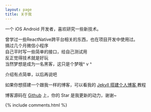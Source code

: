 ```yaml
---
layout: page
title: 关于我
---
```


一个 iOS Android 开发者，喜欢研究一些新技术。
<p>
  曾学过一些ReactNative跨平台相关的东西，也在项目开发中使用过。<br/>
  搞过几个月微信小程序<br/>
  自己平时写一些简单的接口，给自己测试用<br/>
  反正觉得技术就是好玩<br/>
  当然梦想是成为一名黑客，这只是个梦哦^ v ^<br/>
</p>

<p>
  介绍有点简单，以后再说吧

<p>



<p>

如果你想搭建一个跟我一样的博客，可以看我的
<a href="2016-10-14-jekyll_tutorials1"> Jekyll 搭建个人博客 </a>
教程

<p>



<p>

博客源码在 <a target="_blank" href='https://github.com/yujianbin/yujianbin.github.io/'>Github</a> 上，你的 Star 是我更新的动力，谢谢~

<p>

<p>

<p>


{% include comments.html %}
